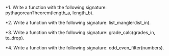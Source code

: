 *1. Write a function with the following signature: pythagoreanTheorem(length_a, length_b).


*2. Write a function with the following signature: list_mangler(list_in).


*3. Write a function with the following signature: grade_calc(grades_in, to_drop).


*4. Write a function with the following signature: odd_even_filter(numbers).

